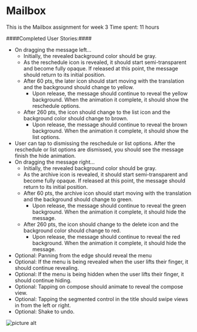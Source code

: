 Mailbox
=======

This is the Mailbox assignment for week 3
Time spent: 11 hours

####Completed User Stories:####
* On dragging the message left...
  * Initially, the revealed background color should be gray.
  * As the reschedule icon is revealed, it should start semi-transparent and become fully opaque. If released at this point, the message should return to its initial position.
  * After 60 pts, the later icon should start moving with the translation and the background should change to yellow.
    * Upon release, the message should continue to reveal the yellow background. When the animation it complete, it should show the reschedule options.
  * After 260 pts, the icon should change to the list icon and the background color should change to brown.
    * Upon release, the message should continue to reveal the brown background. When the animation it complete, it should show the list options.
* User can tap to dismissing the reschedule or list options. After the reschedule or list options are dismissed, you should see the message finish the hide animation.
* On dragging the message right...
  * Initially, the revealed background color should be gray.
  * As the archive icon is revealed, it should start semi-transparent and become fully opaque. If released at this point, the message should return to its initial position.
  * After 60 pts, the archive icon should start moving with the translation and the background should change to green.
    * Upon release, the message should continue to reveal the green background. When the animation it complete, it should hide the message.
  * After 260 pts, the icon should change to the delete icon and the background color should change to red.
    * Upon release, the message should continue to reveal the red background. When the animation it complete, it should hide the message.
* Optional: Panning from the edge should reveal the menu
* Optional: If the menu is being revealed when the user lifts their finger, it should continue revealing.
* Optional: If the menu is being hidden when the user lifts their finger, it should continue hiding.
* Optional: Tapping on compose should animate to reveal the compose view.
* Optional: Tapping the segmented control in the title should swipe views in from the left or right.
* Optional: Shake to undo.
  
![picture alt](http://f.cl.ly/items/1F1s152h3p201G0N2D3O/Mailbox.gif)
